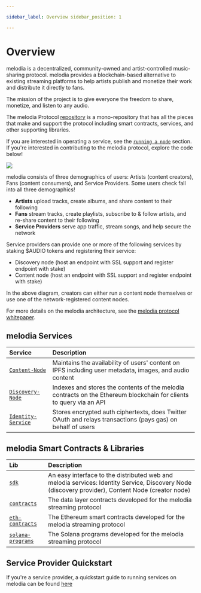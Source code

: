 ```yaml
---

sidebar_label: Overview sidebar_position: 1

---
```


# Overview

melodia is a decentralized, community-owned and artist-controlled music-sharing protocol. melodia provides a blockchain-based alternative to existing streaming platforms to help artists publish and monetize their work and distribute it directly to fans.

The mission of the project is to give everyone the freedom to share, monetize, and listen to any audio.

The melodia Protocol [repository](https://github.com/melodiaProject/melodia-protocol) is a mono-repository that has all the pieces that make and support the protocol including smart contracts, services, and other supporting libraries.

If you are interested in operating a service, see the [`running a node`](../token/running-a-node/introduction.md) section. If you're interested in contributing to the melodia protocol, explore the code below!

![](/img/architecture.png)

melodia consists of three demographics of users: Artists (content creators), Fans (content consumers), and Service Providers. Some users check fall into all three demographics!

- **Artists** upload tracks, create albums, and share content to their following
- **Fans** stream tracks, create playlists, subscribe to & follow artists, and re-share content to their following
- **Service Providers** serve app traffic, stream songs, and help secure the network

Service providers can provide one or more of the following services by staking $AUDIO tokens and registering their service:

- Discovery node \(host an endpoint with SSL support and register endpoint with stake\)
- Content node \(host an endpoint with SSL support and register endpoint with stake\)

In the above diagram, creators can either run a content node themselves or use one of the network-registered content nodes.

For more details on the melodia architecture, see the [melodia protocol whitepaper](whitepaper.md).

## melodia Services

| Service                                                                                               | Description                                                                                                         |
| :---------------------------------------------------------------------------------------------------- | :------------------------------------------------------------------------------------------------------------------ |
| [`Content-Node`](https://github.com/melodiaProject/melodia-protocol/tree/master/creator-node)         | Maintains the availability of users' content on IPFS including user metadata, images, and audio content             |
| [`Discovery-Node`](https://github.com/melodiaProject/melodia-protocol/tree/master/discovery-provider) | Indexes and stores the contents of the melodia contracts on the Ethereum blockchain for clients to query via an API |
| [`Identity-Service`](https://github.com/melodiaProject/melodia-protocol/tree/master/identity-service) | Stores encrypted auth ciphertexts, does Twitter OAuth and relays transactions (pays gas) on behalf of users         |

## melodia Smart Contracts & Libraries

| Lib                                                                                                 | Description                                                                                                                                           |
| :-------------------------------------------------------------------------------------------------- | :---------------------------------------------------------------------------------------------------------------------------------------------------- |
| [`sdk`](https://github.com/melodiaProject/melodia-protocol/tree/master/libs)                        | An easy interface to the distributed web and melodia services: Identity Service, Discovery Node \(discovery provider\), Content Node \(creator node\) |
| [`contracts`](https://github.com/melodiaProject/melodia-protocol/tree/master/contracts)             | The data layer contracts developed for the melodia streaming protocol                                                                                 |
| [`eth-contracts`](https://github.com/melodiaProject/melodia-protocol/tree/master/eth-contracts)     | The Ethereum smart contracts developed for the melodia streaming protocol                                                                             |
| [`solana-programs`](https://github.com/melodiaProject/melodia-protocol/tree/master/solana-programs) | The Solana programs developed for the melodia streaming protocol                                                                                      |

## Service Provider Quickstart

If you're a service provider, a quickstart guide to running services on melodia can be found [here](../token/running-a-node/introduction.md)
